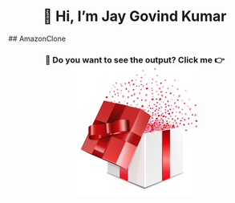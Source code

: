 <h1 align="center">👋 Hi, I’m Jay Govind Kumar</h1>
## AmazonClone
<h3 align="center">🌱 Do you want to see the output? Click me 👉<a href="https://jay-govind.github.io/Amazon-Clone/" target="_blank"><img width="250px" src="output.png"></a></h3>
